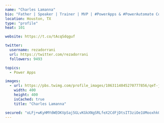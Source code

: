 ```yaml
---
name: "Charles Lamanna"
bio: "Father | Speaker | Trainer | MVP | #PowerApps & #PowerAutomate Community Super User | YouTuber Right-pointing triangle http://youtube.com/c/rezadorrani | Learn - Share - Clockwise rightwards and leftwards open circle arrows"
location: Houston, TX
type: "profile"
heat: 101

website: https://t.co/tAcqSdqguf

twitter:
  username: rezadorrani
  url: https://twitter.com/rezadorrani
  followers: 9493

topics:
  - Power Apps

images:
  - url: https://pbs.twimg.com/profile_images/1063114045270777856/qeT-jpWr_400x400.jpg
    width: 400
    height: 400
    isCached: true
    title: "Charles Lamanna"

secured: "oLFj+wKyHMYdWEOKVpSaj5GLvKGkXNgSRLfeX2CdFjDtsIT3ziOe1UMooxhkOzEqd4B23ZFxoJSrKoyw7FGmnzOsV+JqaNnwW/bg7APuWvjwkrBDMnRrV9R/S1Tkj9dGLiKJGTFhKAfqs7aBh9a7EwmXjnxnFPN2PFL0w3caLnyR5Dd0iHjzE2YNYTgE2HqsFe9/xjuBjMDTtJ8ve9W0wXzUN9cqzcE/mYyuwfc6hlktEKrQgoAxH09wfKzBNXTj3T81h65VEwHYLk/MK1RanczvU7CD2KewCCC8DkaInZsZ4vDQlMYR9MQDP4/wZ49SPzvnH03nxQniqzY6OhmUgZSjNwIIVfow6U22XKEYfJ/dLxI5ne3wTN/8k6HjZkJEOdGkigslnzWc0sHbfs+s7aJGXqSvCVVKZKtBxKkYXzM=;hbLS+1YpgaOhHCbKLOFonQ=="
---
```


